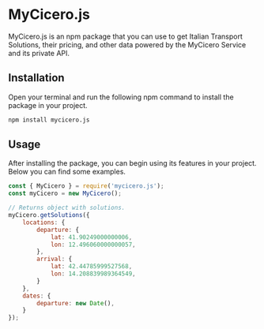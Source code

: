 # MyCicero.js

MyCicero.js is an npm package that you can use to get Italian Transport Solutions, their pricing, and other data powered by the MyCicero Service and its private API.

## Installation

Open your terminal and run the following npm command to install the package in your project.

```sh
npm install mycicero.js
```

## Usage

After installing the package, you can begin using its features in your project. Below you can find some examples.

```js
const { MyCicero } = require('mycicero.js');
const myCicero = new MyCicero();

// Returns object with solutions.
myCicero.getSolutions({
    locations: {
        departure: {
            lat: 41.90249000000006,
            lon: 12.496060000000057,
        },
        arrival: {
            lat: 42.44785999527568,
            lon: 14.208839989364549,
        }
    },
    dates: {
        departure: new Date(),
    }
});
```
